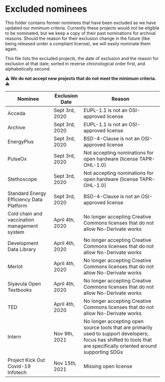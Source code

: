 # Excluded nominees

This folder contains former nominees that have been excluded as we have updated our minimum criteria. Currently these projects would not be eligible to be nominated, but we keep a copy of their past nominations for archival reasons. Should the reason for their exclusion change in the future (like being released under a compliant license), we will easily nominate them again. 

This file lists the excluded projects, the date of exclusion and the reason for exclusion at that date; sorted in reverse chronological order first, and alphabetically second.

**⚠️ We do not accept new projects that do not meet the minimum criteria. ⚠️**

Nominee | Exclusion Date | Reason
--- | --- | ---
Acceda | Sept 3rd, 2020 | EUPL-1.1 is not an OSI-approved license
Archive | Sept 3rd, 2020 |  EUPL-1.1 is not an OSI-approved license
EnergyPlus | Sept 3rd, 2020 | BSD-4-Clause is not an OSI-approved license
PulseOx | Sept 3rd, 2020 | Not accepting nominations for open hardware (license TAPR-OHL-1.0)
Stethoscope| Sept 3rd, 2020 | Not accepting nominations for open hardware (license TAPR-OHL-1.0)
Standard Energy Efficiency Data Platform | Sept 3rd, 2020 | BSD-4-Clause is not an OSI-approved license
Cold chain and vaccination management system | April 4th, 2020 | No longer accepting Creative Commons licenses that do not allow No-Derivate works
Development Data Library | April 4th, 2020 |  No longer accepting Creative Commons licenses that do not allow No-Derivate works
Merlot | April 4th, 2020 |  No longer accepting Creative Commons licenses that do not allow No-Derivate works
Siyavula Open Textbooks | April 4th, 2020 |  No longer accepting Creative Commons licenses that do not allow No-Derivate works
TED | April 4th, 2020 |  No longer accepting Creative Commons licenses that do not allow No-Derivate works
Intern | Nov 9th, 2021 |  No longer accepting open source tools that are primarily used to support developers; focus has shifted to tools that are specifically oriented around supporting SDGs
Project Kick Out Covid-19 Infotech | Nov 15th, 2021 |  Missing open license
